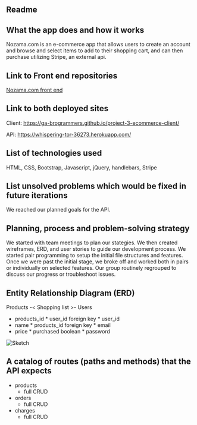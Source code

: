 ## Readme

##  What the app does and how it works

Nozama.com is an e-commerce app that allows users to create an account and browse and select items to add to their shopping cart, and can then purchase utilizing Stripe, an external api.

## Link to Front end repositories

[Nozama.com front end](https://github.com/GA-Brogrammers/project-3-ecommerce-client)

## Link to both deployed sites

Client: https://ga-brogrammers.github.io/project-3-ecommerce-client/

API:
https://whispering-tor-36273.herokuapp.com/



## List of technologies used

HTML, CSS, Bootstrap, Javascript, jQuery, handlebars, Stripe

## List unsolved problems which would be fixed in future iterations

We reached our planned goals for the API.


## Planning, process and problem-solving strategy
We started with team meetings to plan our stategies. We then created wireframes, ERD, and user stories to guide our development process. We started pair programming to setup the initial file structures and features. Once we were past the initial stage, we broke off and worked both in pairs or individually on selected features. Our group routinely regrouped to discuss our progress or troubleshoot issues.




## Entity Relationship Diagram (ERD)

Products -< Shopping list >- Users

* products_id  * user_id foreign key       * user_id
* name         * products_id foreign key   * email
* price        * purchased boolean         * password

![Sketch](https://i.imgur.com/TswQtm1.jpg)

## A catalog of routes (paths and methods) that the API expects

* products
  * full CRUD
* orders
  *  full CRUD
* charges
  *  full CRUD
